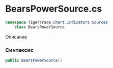 
# BearsPowerSource.cs
```csharp
namespace TigerTrade.Chart.Indicators.Sources  
    class BearsPowerSource
```

Описание

### Синтаксис
```csharp
public BearsPowerSource()
```
